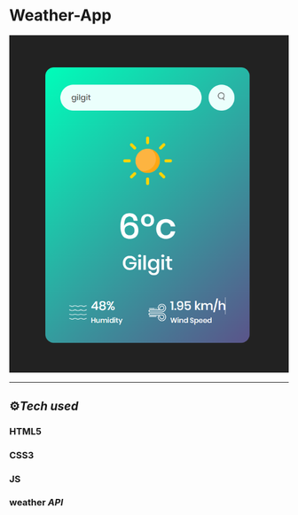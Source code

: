 # Weather-App
<img src="img.png">
<hr>

## ⚙️*Tech used*

### HTML5
### CSS3
### JS
### weather *API*
